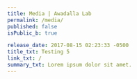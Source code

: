 ```yaml
---
title: Media | Awadalla Lab
permalink: /media/
published: false
isPublic_b: true

release_date: 2017-08-15 02:23:33 -0500
title_txt: Testing 5
link_txt: /
summary_txt: Lorem ipsum dolor sit amet.
---
```


